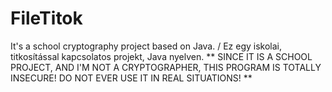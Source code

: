 # FileTitok
It's a school cryptography project based on Java. / Ez egy iskolai, titkosítással kapcsolatos projekt, Java nyelven.
** SINCE IT IS A SCHOOL PROJECT, AND I'M NOT A CRYPTOGRAPHER, THIS PROGRAM IS TOTALLY INSECURE! DO NOT EVER USE IT IN REAL SITUATIONS! ** 
